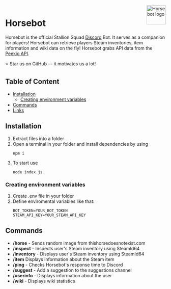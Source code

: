 <img src="https://cdn.discordapp.com/attachments/860582808790630431/1034923693438144563/HorsebotLogo.png" alt="Horsebot logo" title="Horsebot" align="right" height="60" />

<h1><b>Horsebot</b></h1>

Horsebot is the official Stallion Squad <a href="https://discord.gg/JYmVCVmSR7">Discord</a> Bot. It serves as a companion for players! Horsebot can retrieve players Steam inventories, item information and wiki data on the fly! Horsebot grabs API data from the <a href="https://www.peekio.no/api">Peekio API</a>.
    
:star: Star us on GitHub — it motivates us a lot!

## Table of Content

- [Installation](#installation)
    - [Creating environment variables](#creating-environment-variables)
- [Commands](#commands)
- [Links](#links)
  
## Installation
<ol>
  <li>Extract files into a folder</li>
  <li>Open a terminal in your folder and install dependencies by using</li>
  
  `npm i`
  <li>To start use</li>
  
  `node index.js`
</ol>

### Creating environment variables
<ol>
  <li>Create .env file in your folder</li>
  <li>Define enviromental variables like that:</li>

```
BOT_TOKEN=YOUR_BOT_TOKEN
STEAM_API_KEY=YOUR_STEAM_API_KEY
```
  
   </ol>
   
## Commands

- <b>/horse</b> - Sends random image from thishorsedoesnotexist.com
- <b>/inspect</b> - Inspects user's Steam inventory using SteamId64
- <b>/inventory</b> - Displays user's Steam inventory using SteamId64
- <b>/item</b> Displays information about the Steam item
- <b>/ping</b> - Checks Horsebot's response time to Discord
- <b>/suggest</b> - Add a suggestion to the suggestions channel
- <b>/userinfo</b> - Displays information about the user
- <b>/wiki</b> - Displays wiki statistics

